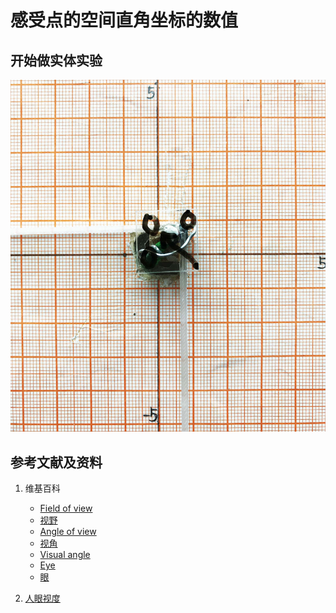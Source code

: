 # 感受点的空间直角坐标的数值

## 开始做实体实验

![](/images/几何形体中点的空间直角坐标数值/感受点的空间直角坐标的数值/1a1.jpg)

## 参考文献及资料

1. 维基百科
	- [Field of view](https://en.wikipedia.org/wiki/Field_of_view) 
	- [视野](https://zh.wikipedia.org/wiki/%E8%A6%96%E9%87%8E) 
	- [Angle of view](https://en.wikipedia.org/wiki/Angle_of_view) 
	- [视角](https://zh.wikipedia.org/wiki/%E8%A6%96%E8%A7%92) 
	- [Visual angle](https://en.wikipedia.org/wiki/Visual_angle) 
	- [Eye](https://en.wikipedia.org/wiki/Eye) 
	- [眼](https://zh.wikipedia.org/wiki/%E7%9C%BC) 

2. [人眼视度](https://baike.baidu.com/item/%E4%BA%BA%E7%9C%BC%E8%A7%86%E5%BA%A6/5997035) 
